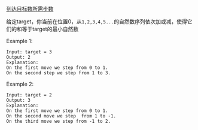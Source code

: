 
[到达目标数所需步数](https://leetcode.com/problems/reach-a-number/)

给定target，你当前在位置0，从`1,2,3,4,5...`的自然数序列依次加或减，使得它们的和等于target的最小自然数

Example 1:
```
Input: target = 3
Output: 2
Explanation:
On the first move we step from 0 to 1.
On the second step we step from 1 to 3.
```
Example 2:
```
Input: target = 2
Output: 3
Explanation:
On the first move we step from 0 to 1.
On the second move we step  from 1 to -1.
On the third move we step from -1 to 2.
```